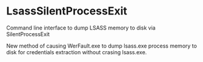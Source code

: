 # LsassSilentProcessExit
Command line interface to dump LSASS memory to disk via SilentProcessExit

New method of causing WerFault.exe to dump lsass.exe process memory to disk for credentials extraction without crasing lsass.exe.
